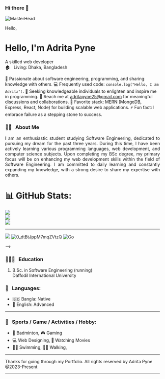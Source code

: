 ### Hi there 👋
![MasterHead](https://res.cloudinary.com/dbginqlhc/image/upload/v1688236512/github_cover_page_fnx5zq.jpg)

Hello, <img style="height:10px" src="https://raw.githubusercontent.com/nixin72/nixin72/master/wave.gif"><h1> Hello, I'm Adrita Pyne </h1>



A skilled web developer  
🏠 &nbsp; Living: Dhaka, Bangladesh

💖 Passionate about software engineering, programming, and sharing knowledge with others.
💻 Frequently used code: `console.log("Hello, I am Adrita")`.
🤔 Seeking knowledgeable individuals to enlighten and inspire me in programming.
📧 Reach me at adritapyne25@gmail.com for meaningful discussions and collaborations.
🤩 Favorite stack: MERN (MongoDB, Express, React, Node) for building scalable web applications.
⚡ Fun fact: I embrace failure as a stepping stone to success.
<br />

<!-- Contact me section ends here  -->

<!-- about-me section starts here  -->

### 👨‍🏫 &nbsp; About Me

<p align="justify">
I am an enthusiastic student studying Software Engineering, dedicated to pursuing my dream for the past three years. During this time, I have been actively learning various programming languages, web development, and computer science subjects. Upon completing my BSc degree, my primary focus will be on enhancing my web development skills within the field of Software Engineering. I am committed to daily learning and constantly expanding my knowledge, with a strong desire to share my expertise with others.
</p>

<!-- about-me section ends here  -->

# 📊 GitHub Stats:
![](https://github-readme-stats.vercel.app/api?username=developer-adrita&theme=tokyonight&hide_border=false&include_all_commits=false&count_private=false)<br/>
![](https://github-readme-streak-stats.herokuapp.com/?user=developer-adrita&theme=tokyonight&hide_border=false)<br/>
![](https://github-readme-stats.vercel.app/api/top-langs/?username=developer-adrita&theme=tokyonight&hide_border=false&include_all_commits=false&count_private=false&layout=compact)

---

[![](https://visitcount.itsvg.in/api?id=developer-adrita&icon=0&color=0)](https://visitcount.itsvg.in)
![0_dtBtJppM7mqZVtzQ](https://user-images.githubusercontent.com/71923060/184312357-75e8fd1d-3130-44b1-b2d4-b76c3bd7fbea.gif)
![Go](https://img.shields.io/badge/go-%2300ADD8.svg?style=for-the-badge&logo=go&logoColor=white)

-->




### 👨🏻‍🎓 &nbsp; Education

1. B.Sc. in Software Engineering (running)  
   Daffodil International University  

<!-- education section ends here  -->

<!-- my languages section starts here  -->
### 💬 &nbsp; Languages:

-   🇧🇩 Bangla: Native
-   🏴󠁧󠁢󠁥󠁮󠁧󠁿 English: Advanced

<!-- my languages section ends here  -->

<!-- my sports and game section starts here  -->
---
### 🎯 &nbsp; Sports / Game / Activities / Hobby:

-   🏸 Badminton, 🎮 Gaming
-  💻 Web Designing, 🎥 Watching Movies
-   🏊‍♂️ Swimming, 🚶‍♂️ Walking, 
<!-- my sports and games section ends here  -->
<!-- Honors & awards section starts here  -->

<!-- ### 🏆 Honors & Awards :

-   Nothing Yet -->


---

Thanks for going through my Portfolio.
All rights reserved by Adrita Pyne @2023-Present

---

<!-- my award section ends here  -->
[linkedin]: https://www.linkedin.com/in/adrita-pyne-52688b270/
[github]: https://github.com/developer-adrita


